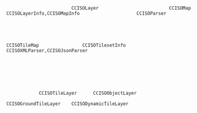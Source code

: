 							CCISOLayer							CCISOMap						CCISOLayerInfo,CCISOMapInfo						CCISOParser
			
																									
									
									
															    CCISOTileMap 				CCISOTilesetInfo							CCISOXMLParser,CCISOJsonParser
			
			
																
											
									
									
									
				CCISOTileLayer		CCISOObjectLayer
			
	CCISOGroundTileLayer	CCISODynamicTileLayer
				